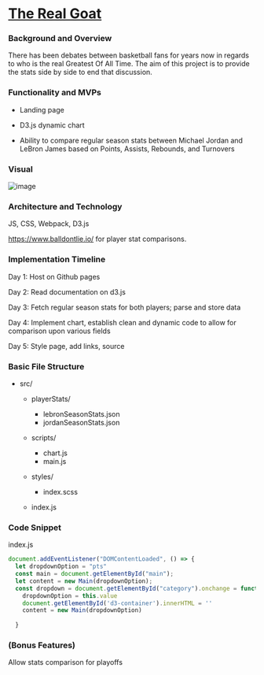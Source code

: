 # [The Real Goat](https://espinalk212.github.io/the_real_goat/)


### Background and Overview 

There has been debates between basketball fans for years now in regards to who is the real Greatest Of All Time. The aim of this project is to provide the stats side by side to end that discussion.


### Functionality and MVPs
- Landing page

- D3.js dynamic chart

- Ability to compare regular season stats between Michael Jordan and LeBron James based on Points, Assists, Rebounds, and Turnovers




### Visual

![image](https://i.imgur.com/WfuZ5lP.png)

### Architecture and Technology

JS, CSS, Webpack, D3.js

https://www.balldontlie.io/ for player stat comparisons.



### Implementation Timeline
Day 1: Host on Github pages


Day 2: Read documentation on d3.js


Day 3: Fetch regular season stats for both players; parse and store data 



Day 4: Implement chart, establish clean and dynamic code to allow for comparison upon various fields



Day 5: Style page, add links, source



### Basic File Structure
- src/

  - playerStats/
    - lebronSeasonStats.json
    - jordanSeasonStats.json

  - scripts/
    - chart.js
    - main.js

  - styles/
    - index.scss

  - index.js


### Code Snippet
index.js
```Javascript
document.addEventListener("DOMContentLoaded", () => {
  let dropdownOption = "pts"
  const main = document.getElementById("main");
  let content = new Main(dropdownOption);
  const dropdown = document.getElementById("category").onchange = function(){
    dropdownOption = this.value
    document.getElementById('d3-container').innerHTML = ''
    content = new Main(dropdownOption)
    
  }
```



### (Bonus Features)

Allow stats comparison for playoffs



